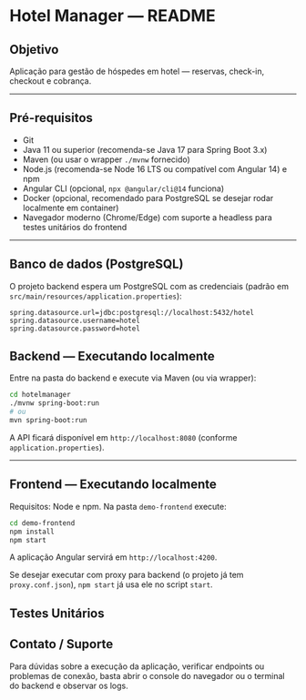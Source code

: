 # Hotel Manager — README

## Objetivo

Aplicação para gestão de hóspedes em hotel — reservas, check-in, checkout e cobrança.

---

## Pré-requisitos

* Git
* Java 11 ou superior (recomenda-se Java 17 para Spring Boot 3.x)
* Maven (ou usar o wrapper `./mvnw` fornecido)
* Node.js (recomenda-se Node 16 LTS ou compatível com Angular 14) e npm
* Angular CLI (opcional, `npx @angular/cli@14` funciona)
* Docker (opcional, recomendado para PostgreSQL se desejar rodar localmente em container)
* Navegador moderno (Chrome/Edge) com suporte a headless para testes unitários do frontend

---

## Banco de dados (PostgreSQL)

O projeto backend espera um PostgreSQL com as credenciais (padrão em `src/main/resources/application.properties`):

```
spring.datasource.url=jdbc:postgresql://localhost:5432/hotel
spring.datasource.username=hotel
spring.datasource.password=hotel
```

## Backend — Executando localmente

Entre na pasta do backend e execute via Maven (ou via wrapper):

```bash
cd hotelmanager
./mvnw spring-boot:run
# ou
mvn spring-boot:run
```

A API ficará disponível em `http://localhost:8080` (conforme `application.properties`).

---

## Frontend — Executando localmente

Requisitos: Node e npm. Na pasta `demo-frontend` execute:

```bash
cd demo-frontend
npm install
npm start
```

A aplicação Angular servirá em `http://localhost:4200`.

Se desejar executar com proxy para backend (o projeto já tem `proxy.conf.json`), `npm start` já usa ele no script `start`.

## Testes Unitários

## Contato / Suporte

Para dúvidas sobre a execução da aplicação, verificar endpoints ou problemas de conexão, basta abrir o console do navegador ou o terminal do backend e observar os logs.
